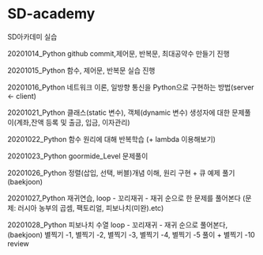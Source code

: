 # SD-academy
SD아카데미 실습

20201014_Python github commit,제어문, 반복문, 최대공약수 만들기 진행

20201015_Python 함수, 제어문, 반복문 실습 진행

20201016_Python 네트워크 이론, 일방향 통신을 Python으로 구현하는 방법(server <- client)

20201021_Python 클래스(static 변수), 객체(dynamic 변수) 생성자에 대한 문제풀이(계좌,잔액 등록 및 출금, 입금, 이자관리)

20201022_Python 함수 원리에 대해 반복학습 (+ lambda 이용해보기)

20201023_Python goormide_Level 문제풀이

20201026_Python 정렬(삽입, 선택, 버블)개념 이해, 원리 구현 + 큐 예제 풀기 (baekjoon)

20201027_Python 재귀연습, loop - 꼬리재귀 - 재귀 순으로 한 문제를 풀어본다 (문제: 러시아 농부의 곱셈, 팩토리얼, 피보나치(미완).etc)

20201028_Python 피보나치 수열 loop - 꼬리재귀 - 재귀 순으로 풀어본다, (baekjoon) 별찍기 -1, 별찍기 -2, 별찍기 -3, 별찍기 -4, 별찍기 -5 풀이 + 별찍기 -10 review
